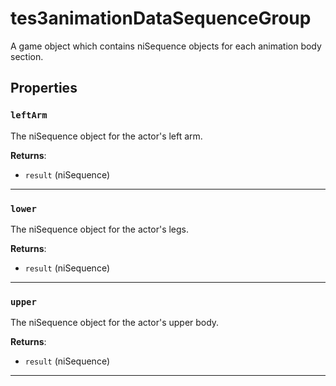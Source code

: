 # tes3animationDataSequenceGroup
<div class="search_terms" style="display: none">tes3animationdatasequencegroup, animationdatasequencegroup</div>

<!---
	This file is autogenerated. Do not edit this file manually. Your changes will be ignored.
	More information: https://github.com/MWSE/MWSE/tree/master/docs
-->

A game object which contains niSequence objects for each animation body section.

## Properties

### `leftArm`
<div class="search_terms" style="display: none">leftarm</div>

The niSequence object for the actor's left arm.

**Returns**:

* `result` (niSequence)

***

### `lower`
<div class="search_terms" style="display: none">lower</div>

The niSequence object for the actor's legs.

**Returns**:

* `result` (niSequence)

***

### `upper`
<div class="search_terms" style="display: none">upper</div>

The niSequence object for the actor's upper body.

**Returns**:

* `result` (niSequence)

***

